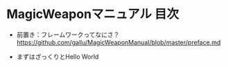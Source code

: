 # MagicWeaponマニュアル 目次

* 前置き：フレームワークってなにさ？
<https://github.com/gallu/MagicWeaponManual/blob/master/preface.md>

* まずはざっくりとHello World




